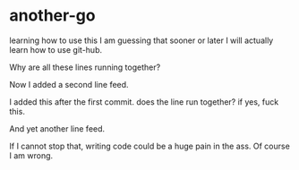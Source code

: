 # another-go
learning how to use this
I am guessing that sooner or later I will actually learn how to use git-hub.

Why are all these lines running together?

Now I added a second line feed.

I added this after the first commit. does the line run together? if yes, fuck this.

And yet another line feed.

If I cannot stop that, writing code could be a huge pain in the ass. Of course I am wrong.
